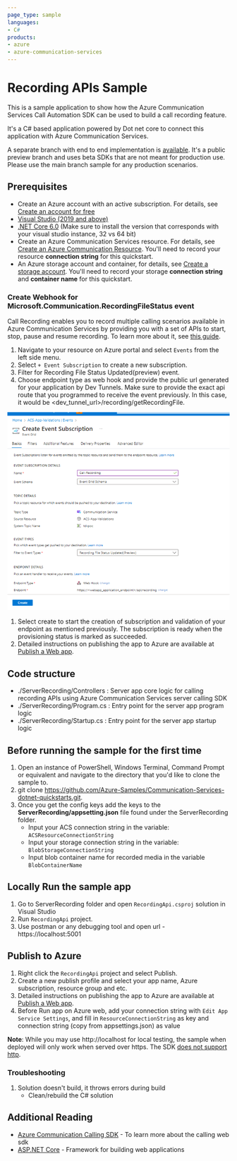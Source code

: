 ```yaml
---
page_type: sample
languages:
- C#
products:
- azure
- azure-communication-services
---
```


# Recording APIs Sample

This is a sample application to show how the Azure Communication Services Call Automation SDK can be used to build a call recording feature.

It's a C# based application powered by Dot net core to connect this application with Azure Communication Services.

A separate branch with end to end implementation is [available](https://github.com/Azure-Samples/communication-services-web-calling-hero/tree/public-preview). It's a public preview branch and uses beta SDKs that are not meant for production use. Please use the main branch sample for any production scenarios.

## Prerequisites

- Create an Azure account with an active subscription. For details, see [Create an account for free](https://azure.microsoft.com/free/?WT.mc_id=A261C142F)
- [Visual Studio (2019 and above)](https://visualstudio.microsoft.com/vs/)
- [.NET Core 6.0](https://dotnet.microsoft.com/en-us/download/dotnet/6.0) (Make sure to install the version that corresponds with your visual studio instance, 32 vs 64 bit)
- Create an Azure Communication Services resource. For details, see [Create an Azure Communication Resource](https://docs.microsoft.com/azure/communication-services/quickstarts/create-communication-resource). You'll need to record your resource **connection string** for this quickstart.
- An Azure storage account and container, for details, see [Create a storage account](https://docs.microsoft.com/azure/storage/common/storage-account-create?tabs=azure-portal). You'll need to record your storage **connection string** and **container name** for this quickstart.

### Create Webhook for Microsoft.Communication.RecordingFileStatus event
Call Recording enables you to record multiple calling scenarios available in Azure Communication Services by providing you with a set of APIs to start, stop, pause and resume recording. To learn more about it, see [this guide](https://learn.microsoft.com/en-us/azure/communication-services/concepts/voice-video-calling/call-recording). 
1. Navigate to your resource on Azure portal and select `Events` from the left side menu.
2. Select `+ Event Subscription` to create a new subscription. 
3. Filter for Recording File Status Updated(preview) event. 
4. Choose endpoint type as web hook and provide the public url generated for your application by Dev Tunnels. Make sure to provide the exact api route that you programmed to receive the event previously. In this case, it would be <dev_tunnel_url>/recording/getRecordingFile.

![Event Grid Subscription for Call Recording](./data/EventgridSubscription-CallRecording.png)

1. Select create to start the creation of subscription and validation of your endpoint as mentioned previously. The subscription is ready when the provisioning status is marked as succeeded.
2. Detailed instructions on publishing the app to Azure are available at [Publish a Web app](https://docs.microsoft.com/visualstudio/deployment/quickstart-deploy-to-azure?view=vs-2019).
## Code structure

- ./ServerRecording/Controllers : Server app core logic for calling recording APIs using Azure Communication Services server calling SDK
- ./ServerRecording/Program.cs : Entry point for the server app program logic
- ./ServerRecording/Startup.cs : Entry point for the server app startup logic

## Before running the sample for the first time

1. Open an instance of PowerShell, Windows Terminal, Command Prompt or equivalent and navigate to the directory that you'd like to clone the sample to.
2. git clone https://github.com/Azure-Samples/Communication-Services-dotnet-quickstarts.git.
3. Once you get the config keys add the keys to the **ServerRecording/appsetting.json**  file found under the ServerRecording folder.
	- Input your ACS connection string in the variable: `ACSResourceConnectionString`
	- Input your storage connection string in the variable: `BlobStorageConnectionString`
	- Input blob container name for recorded media in the variable `BlobContainerName`

## Locally Run the sample app

1. Go to ServerRecording folder and open `RecordingApi.csproj` solution in Visual Studio
2. Run `RecordingApi` project.
3. Use postman or any debugging tool and open url - https://localhost:5001

## Publish to Azure

1. Right click the `RecordingApi` project and select Publish.
2. Create a new publish profile and select your app name, Azure subscription, resource group and etc.
3. Detailed instructions on publishing the app to Azure are available at [Publish a Web app](https://docs.microsoft.com/visualstudio/deployment/quickstart-deploy-to-azure?view=vs-2019).
4. Before Run app on Azure web, add your connection string with `Edit App Service Settings`, and fill in `ResourceConnectionString` as key and connection string (copy from appsettings.json) as value

**Note**: While you may use http://localhost for local testing, the sample when deployed will only work when served over https. The SDK [does not support http](https://docs.microsoft.com/azure/communication-services/concepts/voice-video-calling/calling-sdk-features#user-webrtc-over-https).

### Troubleshooting

1. Solution doesn\'t build, it throws errors during build
	- Clean/rebuild the C# solution

## Additional Reading

- [Azure Communication Calling SDK](https://docs.microsoft.com/azure/communication-services/concepts/voice-video-calling/calling-sdk-features) - To learn more about the calling web sdk
- [ASP.NET Core](https://learn.microsoft.com/en-us/aspnet/core/introduction-to-aspnet-core?view=aspnetcore-6.0) - Framework for building web applications

